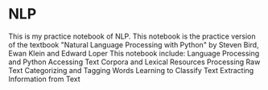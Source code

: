 # NLP
This is my practice notebook of NLP.  This notebook is the practice version of the textbook "Natural Language Processing with Python" by Steven Bird, Ewan Klein and Edward Loper  This notebook include:  Language Processing and Python Accessing Text Corpora and Lexical Resources Processing Raw Text Categorizing and Tagging Words Learning to Classify Text Extracting Information from Text
